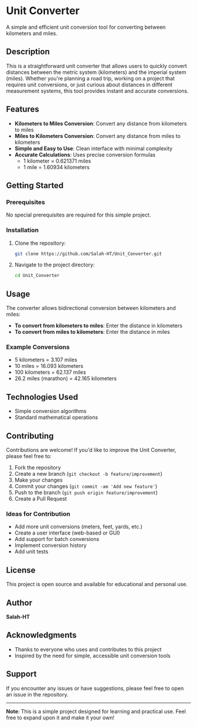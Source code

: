 # Unit Converter

A simple and efficient unit conversion tool for converting between kilometers and miles.

## Description

This is a straightforward unit converter that allows users to quickly convert distances between the metric system (kilometers) and the imperial system (miles). Whether you're planning a road trip, working on a project that requires unit conversions, or just curious about distances in different measurement systems, this tool provides instant and accurate conversions.

## Features

- **Kilometers to Miles Conversion**: Convert any distance from kilometers to miles
- **Miles to Kilometers Conversion**: Convert any distance from miles to kilometers
- **Simple and Easy to Use**: Clean interface with minimal complexity
- **Accurate Calculations**: Uses precise conversion formulas
  - 1 kilometer = 0.621371 miles
  - 1 mile = 1.60934 kilometers

## Getting Started

### Prerequisites

No special prerequisites are required for this simple project.

### Installation

1. Clone the repository:
   ```bash
   git clone https://github.com/Salah-HT/Unit_Converter.git
   ```

2. Navigate to the project directory:
   ```bash
   cd Unit_Converter
   ```

## Usage

The converter allows bidirectional conversion between kilometers and miles:

- **To convert from kilometers to miles**: Enter the distance in kilometers
- **To convert from miles to kilometers**: Enter the distance in miles

### Example Conversions

- 5 kilometers = 3.107 miles
- 10 miles = 16.093 kilometers
- 100 kilometers = 62.137 miles
- 26.2 miles (marathon) = 42.165 kilometers

## Technologies Used

- Simple conversion algorithms
- Standard mathematical operations

## Contributing

Contributions are welcome! If you'd like to improve the Unit Converter, please feel free to:

1. Fork the repository
2. Create a new branch (`git checkout -b feature/improvement`)
3. Make your changes
4. Commit your changes (`git commit -am 'Add new feature'`)
5. Push to the branch (`git push origin feature/improvement`)
6. Create a Pull Request

### Ideas for Contribution

- Add more unit conversions (meters, feet, yards, etc.)
- Create a user interface (web-based or GUI)
- Add support for batch conversions
- Implement conversion history
- Add unit tests

## License

This project is open source and available for educational and personal use.

## Author

**Salah-HT**

## Acknowledgments

- Thanks to everyone who uses and contributes to this project
- Inspired by the need for simple, accessible unit conversion tools

## Support

If you encounter any issues or have suggestions, please feel free to open an issue in the repository.

---

**Note**: This is a simple project designed for learning and practical use. Feel free to expand upon it and make it your own!
